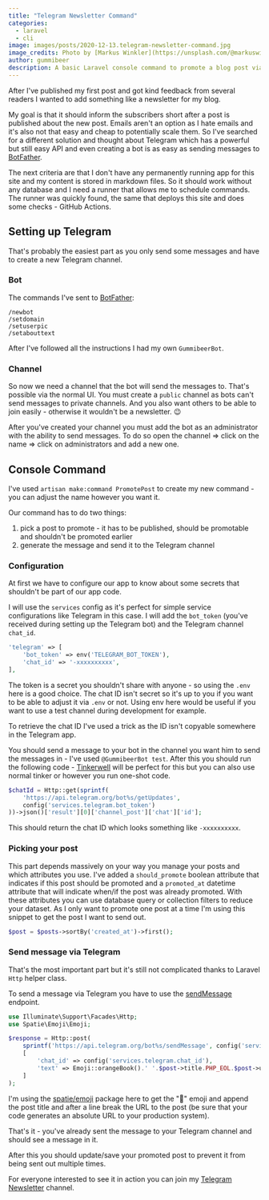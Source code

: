 ```yaml
---
title: "Telegram Newsletter Command"
categories:
  - laravel
  - cli
image: images/posts/2020-12-13.telegram-newsletter-command.jpg
image_credits: Photo by [Markus Winkler](https://unsplash.com/@markuswinkler) on [Unsplash](https://unsplash.com/photos/0n_6Y097b8g)
author: gummibeer
description: A basic Laravel console command to promote a blog post via Telegram.
---
```


After I've published my first post and got kind feedback from several readers I wanted to add something like a newsletter for my blog.

My goal is that it should inform the subscribers short after a post is published about the new post. Emails aren't an option as I hate emails and it's also not that easy and cheap to potentially scale them.
So I've searched for a different solution and thought about Telegram which has a powerful but still easy API and even creating a bot is as easy as sending messages to [BotFather](https://t.me/BotFather).

The next criteria are that I don't have any permanently running app for this site and my content is stored in markdown files. So it should work without any database and I need a runner that allows me to schedule commands.
The runner was quickly found, the same that deploys this site and does some checks - GitHub Actions.

## Setting up Telegram

That's probably the easiest part as you only send some messages and have to create a new Telegram channel.

### Bot

The commands I've sent to [BotFather](https://t.me/BotFather):

```
/newbot
/setdomain
/setuserpic
/setabouttext
```

After I've followed all the instructions I had my own `GummibeerBot`.

### Channel

So now we need a channel that the bot will send the messages to. That's possible via the normal UI.
You must create a `public` channel as bots can't send messages to private channels. And you also want others to be able to join easily - otherwise it wouldn't be a newsletter. 😉

After you've created your channel you must add the bot as an administrator with the ability to send messages.
To do so open the channel => click on the name => click on administrators and add a new one.

## Console Command

I've used `artisan make:command PromotePost` to create my new command - you can adjust the name however you want it.

Our command has to do two things:

1. pick a post to promote - it has to be published, should be promotable and shouldn't be promoted earlier
2. generate the message and send it to the Telegram channel

### Configuration

At first we have to configure our app to know about some secrets that shouldn't be part of our app code.

I will use the `services` config as it's perfect for simple service configurations like Telegram in this case.
I will add the `bot_token` (you've received during setting up the Telegram bot) and the Telegram channel `chat_id`.

```php config/services.php
'telegram' => [
    'bot_token' => env('TELEGRAM_BOT_TOKEN'),
    'chat_id' => '-xxxxxxxxxx',
],
```

The token is a secret you shouldn't share with anyone - so using the `.env` here is a good choice.
The chat ID isn't secret so it's up to you if you want to be able to adjust it via `.env` or not. Using env here would be useful if you want to use a test channel during development for example.

To retrieve the chat ID I've used a trick as the ID isn't copyable somewhere in the Telegram app.

You should send a message to your bot in the channel you want him to send the messages in - I've used `@GummibeerBot test`.
After this you should run the following code - [Tinkerwell](https://tinkerwell.app/) will be perfect for this but you can also use normal tinker or however you run one-shot code.

```php
$chatId = Http::get(sprintf(
    'https://api.telegram.org/bot%s/getUpdates',
    config('services.telegram.bot_token')
))->json()['result'][0]['channel_post']['chat']['id'];
```

This should return the chat ID which looks something like `-xxxxxxxxxx`.

### Picking your post

This part depends massively on your way you manage your posts and which attributes you use.
I've added a `should_promote` boolean attribute that indicates if this post should be promoted and a `promoted_at` datetime attribute that will indicate when/if the post was already promoted.
With these attributes you can use database query or collection filters to reduce your dataset.
As I only want to promote one post at a time I'm using this snippet to get the post I want to send out.

```php
$post = $posts->sortBy('created_at')->first();
```

### Send message via Telegram

That's the most important part but it's still not complicated thanks to Laravel `Http` helper class.

To send a message via Telegram you have to use the [sendMessage](https://core.telegram.org/method/messages.sendMessage) endpoint.

```php app/Console/Commands/PromotePost.php
use Illuminate\Support\Facades\Http;
use Spatie\Emoji\Emoji;

$response = Http::post(
    sprintf('https://api.telegram.org/bot%s/sendMessage', config('services.telegram.bot_token')),
    [
        'chat_id' => config('services.telegram.chat_id'),
        'text' => Emoji::orangeBook().' '.$post->title.PHP_EOL.$post->url,
    ]
);
```

I'm using the [spatie/emoji](https://github.com/spatie/emoji) package here to get the "📙" emoji and append the post title and after a line break the URL to the post (be sure that your code generates an absolute URL to your production system).

That's it - you've already sent the message to your Telegram channel and should see a message in it.

After this you should update/save your promoted post to prevent it from being sent out multiple times.

For everyone interested to see it in action you can join my [Telegram Newsletter](https://t.me/GummibeerDev) channel.
